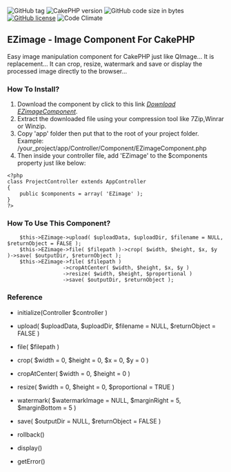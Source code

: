 ![GitHub tag](https://img.shields.io/github/tag/elmyrockers/EZimage.svg)
![CakePHP version](https://img.shields.io/badge/cakephp-v2.x-blue.svg)
![GitHub code size in bytes](https://img.shields.io/github/languages/code-size/elmyrockers/EZimage.svg)
[![GitHub license](https://img.shields.io/github/license/elmyrockers/EZimage.svg)](https://github.com/elmyrockers/EZimage/blob/master/LICENSE)
![Code Climate](https://img.shields.io/codeclimate/issues/elmyrockers/EZimage.svg)

## EZimage - Image Component For CakePHP

Easy image manipulation component for CakePHP just like QImage... It is replacement... It can crop, resize, watermark and save or display the processed image directly to the browser... 

### How To Install?

1. Download the component by click to this link [*Download EZimageComponent*](https://github.com/elmyrockers/EZimage/archive/master.zip).
2. Extract the downloaded file using your compression tool like 7Zip,Winrar or Winzip.
3. Copy 'app' folder then put that to the root of your project folder.
	Example: /your_project/app/Controller/Component/EZimageComponent.php
4. Then inside your controller file, add 'EZimage' to the $components property just like below:

```
<?php
class ProjectController extends AppController
{
	public $components = array( 'EZimage' );
}
?>
```

### How To Use This Component?

```
	$this->EZimage->upload( $uploadData, $uploadDir, $filename = NULL, $returnObject = FALSE );
	$this->EZimage->file( $filepath )->crop( $width, $height, $x, $y )->save( $outputDir, $returnObject );
	$this->EZimage->file( $filepath )
				  ->cropAtCenter( $width, $height, $x, $y )
				  ->resize( $width, $height, $proportional )
				  ->save( $outputDir, $returnObject );
```

### Reference

- initialize(Controller $controller )

- upload( $uploadData, $uploadDir, $filename = NULL, $returnObject = FALSE )
- file( $filepath )

- crop( $width = 0, $height = 0, $x = 0, $y = 0 )
- cropAtCenter( $width = 0, $height = 0 )
- resize( $width = 0, $height = 0, $proportional = TRUE )
- watermark( $watermarkImage = NULL, $marginRight = 5, $marginBottom = 5 )

- save( $outputDir = NULL, $returnObject = FALSE )
- rollback()
- display()
- getError()
